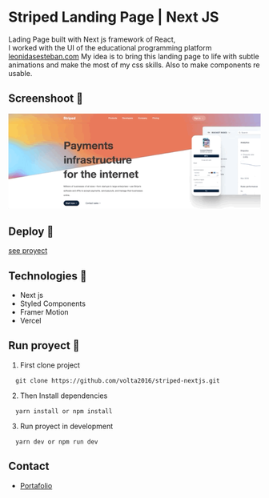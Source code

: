 # Striped Landing Page | Next JS

Lading Page built with Next js framework of React,  
I worked with the UI of the educational programming platform [leonidasesteban.com](https://leonidasesteban.com/)
My idea is to bring this landing page to life with subtle animations and make the most of my css skills. Also to make components re usable.

## Screenshoot 📸

![Img overview project](public/striped-next-js-animation.gif)

## Deploy 👀

[see proyect](https://striped-nextjs.vercel.app/)

## Technologies 🧰

- Next js
- Styled Components
- Framer Motion
- Vercel

## Run proyect 👾

1. First clone project

```
  git clone https://github.com/volta2016/striped-nextjs.git
```

2. Then Install dependencies

```
  yarn install or npm install
```

3. Run proyect in development

```
  yarn dev or npm run dev
```

## Contact

- [Portafolio](https://voltauxui.cl/)
